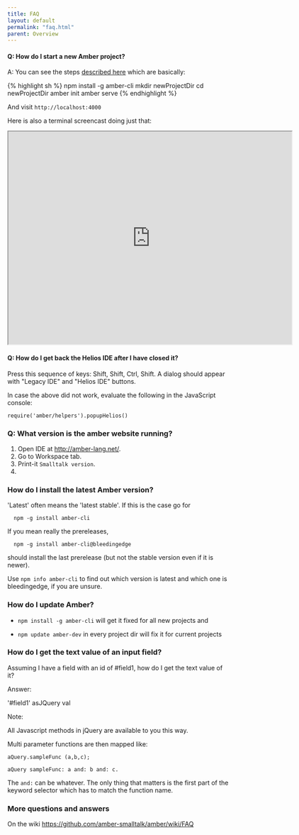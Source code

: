 ```yaml
---
title: FAQ
layout: default
permalink: "faq.html"
parent: Overview
---
```


#### Q: How do I start a new Amber project?

A: You can see the steps [described here](/getting-started.html) which are basically:

{% highlight sh %}
npm install -g amber-cli
mkdir newProjectDir
cd newProjectDir
amber init
amber serve
{% endhighlight %}

And visit `http://localhost:4000`

Here is also a terminal screencast doing just that:

<iframe src="http://showterm.io/457dc8b24df38d67e421d#fast" width="640" height="480"></iframe>


#### Q: How do I get back the Helios IDE after I have closed it?

Press this sequence of keys: Shift, Shift, Ctrl, Shift.
A dialog should appear with "Legacy IDE" and "Helios IDE" buttons. 

In case the above did not work, evaluate the following in the JavaScript console:

    require('amber/helpers').popupHelios()

    
### Q: What version is the amber website running?

1.    Open IDE at http://amber-lang.net/.
2.    Go to Workspace tab.
3.    Print-it ``Smalltalk version``.
4.    

### How do I install the latest Amber version?

'Latest' often means the 'latest stable'. If this is the case go for

      npm -g install amber-cli

If you mean really the prereleases, 

      npm -g install amber-cli@bleedingedge 

should install the last prerelease (but not the stable version even if it is newer).

Use `npm info amber-cli` to find out which version is latest and which one is bleedingedge, if you are unsure.


### How do I update Amber?

-  ``npm install -g amber-cli``  will get it fixed for all new projects and 

-  ``npm update amber-dev`` in every project dir will fix it for current projects


### How do I get the text value of an input field?

Assuming I have a field with an id of #field1, how do I get the text value of it?

Answer:

   '#field1' asJQuery val

Note:

All Javascript methods in jQuery are available to you this way.

Multi parameter functions are then mapped like:

    aQuery.sampleFunc (a,b,c);

    aQuery sampleFunc: a and: b and: c.

The ``and:`` can be whatever. The only thing that matters is the first part of the keyword selector which has to match the function name.



### More questions and answers 

On the wiki
https://github.com/amber-smalltalk/amber/wiki/FAQ

